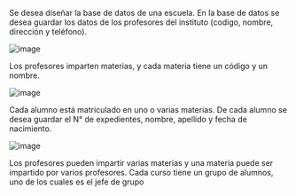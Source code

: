 Se desea diseñar la base de datos de una escuela. 
En la base de datos se desea guardar los datos de los  profesores del instituto (codigo, nombre, dirección y teléfono). 

![image](https://user-images.githubusercontent.com/99523872/169566346-84bc224f-b7cb-4005-a944-fe58345d93e9.png)

Los profesores imparten materias, y cada materia tiene un código y un nombre. 

![image](https://user-images.githubusercontent.com/99523872/169566426-4f10c887-074f-471d-9a58-5cedc2eb451d.png)

Cada alumno está matriculado en uno o varias materias. 
De cada alumno se desea guardar el N° de expedientes, nombre, apellido y fecha de nacimiento. 

![image](https://user-images.githubusercontent.com/99523872/169566479-3105815b-e501-4f8b-ae1a-5ec1ccf41ca4.png)

Los profesores pueden impartir varias materias y una materia puede ser impartido por varios profesores.
Cada curso tiene un grupo de alumnos, uno de los cuales es el jefe de grupo


